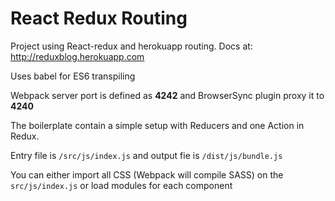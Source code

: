 # React Redux Routing

Project using React-redux and herokuapp routing. Docs at: http://reduxblog.herokuapp.com

Uses babel for ES6 transpiling

Webpack server port is defined as **4242** and BrowserSync plugin proxy it to **4240**

The boilerplate contain a simple setup with Reducers and one Action in Redux.

Entry file is ``/src/js/index.js`` and output fie is ``/dist/js/bundle.js``

You can either import all CSS (Webpack will compile SASS) on the ``src/js/index.js`` or load modules for each component
